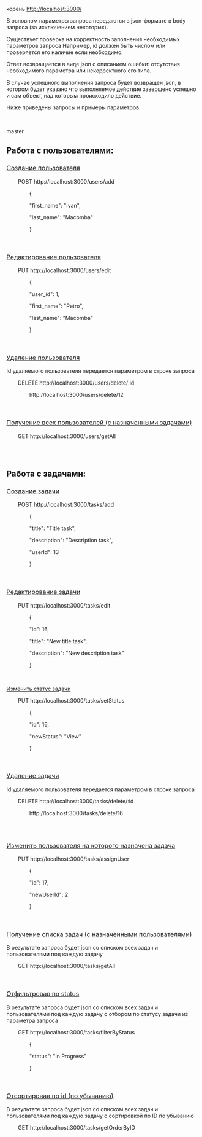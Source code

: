 <p><span style="font-weight: 400;">корень <a href="http://localhost:3000/">http://localhost:3000/</a></span></p>
<p><span style="font-weight: 400;">В основном параметры запроса передаются в json-формате в body запроса (за исключением некоторых).</span></p>
<p><span style="font-weight: 400;">Существует проверка на корректность заполнения необходимых параметров запроса Например, id должен быть числом или проверяется его наличие если необходимо.</span></p>
<p><span style="font-weight: 400;">Ответ возвращается в виде json с описанием ошибки: отсутствия необходимого параметра или некорректного его типа.</span></p>
<p><span style="font-weight: 400;">В случае успешного выполнения запроса будет возвращен json, в котором будет указано что выполняемое действие завершено успешно и сам объект, над которым происходило действие.</span></p>
<p><span style="font-weight: 400;">Ниже приведены запросы и примеры параметров.</span></p>
<p>&nbsp;</p>

master

<h2><strong>Работа с пользователями:</strong></h2>
<h3><span style="text-decoration: underline;"><span style="font-weight: 400;">Создание пользователя</span></span></h3>
<p style="padding-left: 30px;"><span style="font-weight: 400;">POST http://localhost:3000/users/add</span></p>
<p style="padding-left: 60px;"><span style="font-weight: 400;">{</span></p>
<p style="padding-left: 60px;"><span style="font-weight: 400;">"first_name": "Ivan",</span></p>
<p style="padding-left: 60px;"><span style="font-weight: 400;">"last_name": "Macomba"</span></p>
<p style="padding-left: 60px;"><span style="font-weight: 400;">}</span></p>
<p style="padding-left: 60px;">&nbsp;</p>
<h3><span style="text-decoration: underline;"><span style="font-weight: 400;">Редактирование пользователя</span></span></h3>
<p style="padding-left: 30px;"><span style="font-weight: 400;">PUT http://localhost:3000/users/edit</span></p>
<p style="padding-left: 60px;"><span style="font-weight: 400;">{</span></p>
<p style="padding-left: 60px;"><span style="font-weight: 400;">"user_id": 1,</span></p>
<p style="padding-left: 60px;"><span style="font-weight: 400;">"first_name": "Petro",</span></p>
<p style="padding-left: 60px;"><span style="font-weight: 400;">"last_name": "Macomba"</span></p>
<p style="padding-left: 60px;"><span style="font-weight: 400;">}</span></p>
<p>&nbsp;</p>
<h3><span style="text-decoration: underline;"><span style="font-weight: 400;">Удаление пользователя</span></span></h3>
<p><span style="font-weight: 400;">Id удаляемого пользователя передается параметром в строке запроса</span></p>
<p style="padding-left: 30px;"><span style="font-weight: 400;">DELETE http://localhost:3000/users/delete/:id</span></p>
<p style="padding-left: 60px;"><span style="font-weight: 400;">http://</span><span style="font-weight: 400;">localhost</span><span style="font-weight: 400;">:3000/users/delete/12</span></p>
<p>&nbsp;</p>
<h3><span style="text-decoration: underline;"><span style="font-weight: 400;">Получение всех пользователей (с назначенными задачами)</span></span></h3>
<p style="padding-left: 30px;"><span style="font-weight: 400;">GET http://localhost:3000/users/getAll</span></p>
<p><br /><br /></p>
<h2><strong>Работа с задачами:</strong></h2>
<h3><span style="text-decoration: underline;"><span style="font-weight: 400;">Создание задачи</span></span></h3>

<p style="padding-left: 30px;"><span style="font-weight: 400;">POST http://localhost:3000/tasks/add</span></h3>
<p style="padding-left: 60px;"><span style="font-weight: 400;">{</span></p>
<p style="padding-left: 60px;"><span style="font-weight: 400;">"title": "Title task",</span></p>
<p style="padding-left: 60px;"><span style="font-weight: 400;">"description": "Description task",</span></p>
<p style="padding-left: 60px;"><span style="font-weight: 400;">"userId": 13</span></p>
<p style="padding-left: 60px;"><span style="font-weight: 400;">}</span></p>
<p style="padding-left: 60px;">&nbsp;</p>
<h3><span style="text-decoration: underline;"><span style="font-weight: 400;">Редактирование задачи</span></span></h3>
<p style="padding-left: 30px;"><span style="font-weight: 400;">PUT http://localhost:3000/tasks/edit</span></h3>
<p style="padding-left: 60px;"><span style="font-weight: 400;">{</span></p>
<p style="padding-left: 60px;"><span style="font-weight: 400;">"id": 16,</span></p>
<p style="padding-left: 60px;"><span style="font-weight: 400;">"title": "New title task",</span></p>
<p style="padding-left: 60px;"><span style="font-weight: 400;">"description": "New description task"</span></p>
<p style="padding-left: 60px;"><span style="font-weight: 400;">}</span></p>
<p>&nbsp;</p>
<p><span style="text-decoration: underline;"><span style="font-weight: 400;">Изменить статус задачи</span></span></p>
<p style="padding-left: 30px;"><span style="font-weight: 400;">PUT http://localhost:3000/tasks/setStatus</span></h3>
<p style="padding-left: 60px;"><span style="font-weight: 400;">{</span></p>
<p style="padding-left: 60px;"><span style="font-weight: 400;">"id": 16,</span></p>
<p style="padding-left: 60px;"><span style="font-weight: 400;">"newStatus": "View"</span></p>
<p style="padding-left: 60px;"><span style="font-weight: 400;">}</span></p>
<p>&nbsp;</p>
<h3><span style="text-decoration: underline;"><span style="font-weight: 400;">Удаление задачи</span></span></h3>
<p><span style="font-weight: 400;">Id удаляемого пользователя передается параметром в строке запроса</span></p>
<p style="padding-left: 30px;"><span style="font-weight: 400;">DELETE http://localhost:3000/tasks/delete/:id</span></h3>
<p style="padding-left: 60px;"><span style="font-weight: 400;">http://localhost:3000/tasks/delete/16</span></h3>
<h3>&nbsp;</h3>
<h3><span style="text-decoration: underline;"><span style="font-weight: 400;">Изменить пользователя на которого назначена задача</span></span></h3>
<p style="padding-left: 30px;"><span style="font-weight: 400;">PUT http://localhost:3000/tasks/assignUser</span></h3>
<p style="padding-left: 60px;"><span style="font-weight: 400;">{</span></p>
<p style="padding-left: 60px;"><span style="font-weight: 400;">"id": 17,</span></p>
<p style="padding-left: 60px;"><span style="font-weight: 400;">"newUserId": 2</span></p>
<p style="padding-left: 60px;"><span style="font-weight: 400;">}</span></p>
<p>&nbsp;</p>
<h3><span style="text-decoration: underline;"><span style="font-weight: 400;">Получение списка задач (с назначенными пользователями)</span></span></h3>
<p><span style="font-weight: 400;">В результате запроса будет json со списком всех задач и пользователями под каждую задачу</span></p>
<p style="padding-left: 30px;"><span style="font-weight: 400;">GET http://localhost:3000/tasks/getAll</span></h3>
<p>&nbsp;</p>
<h3><span style="text-decoration: underline;"><span style="font-weight: 400;">Отфильтровав по status</span></span></h3>
<p><span style="font-weight: 400;">В результате запроса будет json со списком всех задач и пользователями под каждую задачу с отбором по статусу задачи из параметра запроса</span></p>
<p style="padding-left: 30px;"><span style="font-weight: 400;">GET http://localhost:3000/tasks/filterByStatus</span></h3>
<p style="padding-left: 60px;"><span style="font-weight: 400;">{</span></p>
<p style="padding-left: 60px;"><span style="font-weight: 400;">"status": "In Progress"</span></p>
<p style="padding-left: 60px;"><span style="font-weight: 400;">}</span></p>
<p>&nbsp;</p>
<h3><span style="text-decoration: underline;"><span style="font-weight: 400;">Отсортировав по id (по убыванию)</span></span></h3>
<p><span style="font-weight: 400;">В результате запроса будет json со списком всех задач и пользователями под каждую задачу с сортировкой по ID по убыванию</span></p>
<p style="padding-left: 30px;"><span style="font-weight: 400;">GET http://localhost:3000/tasks/getOrderByID</span></h3>
<p>&nbsp;</p>
